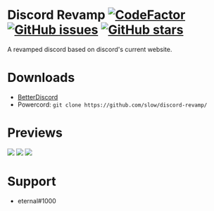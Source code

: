 # Discord Revamp [![CodeFactor](https://www.codefactor.io/repository/github/slow/discord-revamp/badge)](https://www.codefactor.io/repository/github/slow/discord-revamp) [![GitHub issues](https://img.shields.io/github/issues/slow/discord-revamp?style=flat)](https://github.com/slow/discord-revamp/issues) [![GitHub stars](https://img.shields.io/github/stars/slow/discord-revamp?style=flat)](https://github.com/slow/discord-revamp/stargazers)
A revamped discord based on discord's current website.

# Downloads
- [BetterDiscord](https://betterdiscord.net/ghdl?id=3419)
- Powercord: `git clone https://github.com/slow/discord-revamp/`

# Previews
<img src="https://media.wtf/35226224"/>
<img src="https://media.wtf/57124447"/>
<img src="https://media.wtf/73274975"/>

# Support 
- eternal#1000

